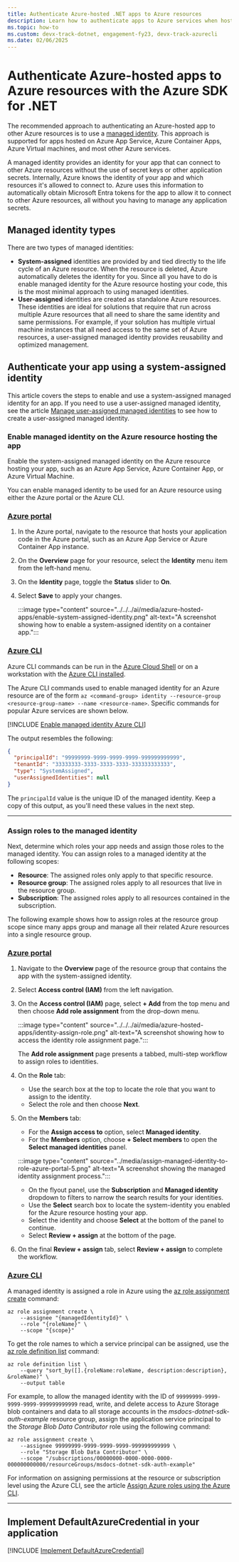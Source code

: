 ```yaml
---
title: Authenticate Azure-hosted .NET apps to Azure resources
description: Learn how to authenticate apps to Azure services when hosted in an Azure compute service like Azure App Service, Azure Functions, or Azure Virtual Machines.
ms.topic: how-to
ms.custom: devx-track-dotnet, engagement-fy23, devx-track-azurecli
ms.date: 02/06/2025
---
```


# Authenticate Azure-hosted apps to Azure resources with the Azure SDK for .NET

The recommended approach to authenticating an Azure-hosted app to other Azure resources is to use a [managed identity](/entra/identity/managed-identities-azure-resources/overview). This approach is supported for apps hosted on Azure App Service, Azure Container Apps, Azure Virtual machines, and most other Azure services.

A managed identity provides an identity for your app that can connect to other Azure resources without the use of secret keys or other application secrets. Internally, Azure knows the identity of your app and which resources it's allowed to connect to. Azure uses this information to automatically obtain Microsoft Entra tokens for the app to allow it to connect to other Azure resources, all without you having to manage any application secrets.

## Managed identity types

There are two types of managed identities:

- **System-assigned** identities are provided by and tied directly to the life cycle of an Azure resource. When the resource is deleted, Azure automatically deletes the identity for you. Since all you have to do is enable managed identity for the Azure resource hosting your code, this is the most minimal approach to using managed identities.
- **User-assigned** identities are created as standalone Azure resources. These identities are ideal for solutions that require that run across multiple Azure resources that all need to share the same identity and same permissions. For example, if your solution has multiple virtual machine instances that all need access to the same set of Azure resources, a user-assigned managed identity provides reusability and optimized management.

## Authenticate your app using a system-assigned identity

This article covers the steps to enable and use a system-assigned managed identity for an app. If you need to use a user-assigned managed identity, see the article [Manage user-assigned managed identities](/entra/identity/managed-identities-azure-resources/how-manage-user-assigned-managed-identities?pivots=identity-mi-methods-azp) to see how to create a user-assigned managed identity.

### Enable managed identity on the Azure resource hosting the app

Enable the system-assigned managed identity on the Azure resource hosting your app, such as an Azure App Service, Azure Container App, or Azure Virtual Machine.

You can enable managed identity to be used for an Azure resource using either the Azure portal or the Azure CLI.

### [Azure portal](#tab/azure-portal)

1. In the Azure portal, navigate to the resource that hosts your application code in the Azure portal, such as an Azure App Service or Azure Container App instance.
1. On the **Overview** page for your resource, select the **Identity** menu item from the left-hand menu.
1. On the **Identity** page, toggle the **Status** slider to **On**.
1. Select **Save** to apply your changes.

    :::image type="content" source="../../../ai/media/azure-hosted-apps/enable-system-assigned-identity.png" alt-text="A screenshot showing how to enable a system-assigned identity on a container app.":::

### [Azure CLI](#tab/azure-cli)

Azure CLI commands can be run in the [Azure Cloud Shell](https://shell.azure.com) or on a workstation with the [Azure CLI installed](/cli/azure/install-azure-cli).

The Azure CLI commands used to enable managed identity for an Azure resource are of the form `az <command-group> identity --resource-group <resource-group-name> --name <resource-name>`. Specific commands for popular Azure services are shown below.

[!INCLUDE [Enable managed identity Azure CLI](<../includes/enable-managed-identity-azure-cli.md>)]

The output resembles the following:

```json
{
  "principalId": "99999999-9999-9999-9999-999999999999",
  "tenantId": "33333333-3333-3333-3333-333333333333",
  "type": "SystemAssigned",
  "userAssignedIdentities": null
}
```

The `principalId` value is the unique ID of the managed identity. Keep a copy of this output, as you'll need these values in the next step.

---

### Assign roles to the managed identity

Next, determine which roles your app needs and assign those roles to the managed identity. You can assign roles to a managed identity at the following scopes:

- **Resource**: The assigned roles only apply to that specific resource.
- **Resource group**: The assigned roles apply to all resources that live in the resource group.
- **Subscription**: The assigned roles apply to all resources contained in the subscription.

The following example shows how to assign roles at the resource group scope since many apps group and manage all their related Azure resources into a single resource group.

### [Azure portal](#tab/azure-portal)

1. Navigate to the **Overview** page of the resource group that contains the app with the system-assigned identity.
1. Select **Access control (IAM)** from the left navigation.
1. On the **Access control (IAM)** page, select **+ Add** from the top menu and then choose **Add role assignment** from the drop-down menu.

    :::image type="content" source="../../../ai/media/azure-hosted-apps/identity-assign-role.png" alt-text="A screenshot showing how to access the identity role assignment page.":::

    The **Add role assignment** page presents a tabbed, multi-step workflow to assign roles to identities.

1. On the **Role** tab:
    - Use the search box at the top to locate the role that you want to assign to the identity.
    - Select the role and then choose **Next**.
1. On the **Members** tab:
    - For the **Assign access to** option, select **Managed identity**.
    - For the **Members** option, choose **+ Select members** to open the **Select managed identities** panel.

    :::image type="content" source="../media/assign-managed-identity-to-role-azure-portal-5.png" alt-text="A screenshot showing the managed identity assignment process.":::

    - On the flyout panel, use the **Subscription** and **Managed identity** dropdown to filters to narrow the search results for your identities.
    - Use the **Select** search box to locate the system-identity you enabled for the Azure resource hosting your app.
    - Select the identity and choose **Select** at the bottom of the panel to continue.
    - Select **Review + assign** at the bottom of the page.
1. On the final **Review + assign** tab, select **Review + assign** to complete the workflow.

### [Azure CLI](#tab/azure-cli)

A managed identity is assigned a role in Azure using the [az role assignment create](/cli/azure/role/assignment#az-role-assignment-create) command:

```azurecli
az role assignment create \
    --assignee "{managedIdentityId}" \
    --role "{roleName}" \
    --scope "{scope}"
```

To get the role names to which a service principal can be assigned, use the [az role definition list](/cli/azure/role/definition#az-role-definition-list) command:

```azurecli
az role definition list \
    --query "sort_by([].{roleName:roleName, description:description}, &roleName)" \
    --output table
```

For example, to allow the managed identity with the ID of `99999999-9999-9999-9999-999999999999` read, write, and delete access to Azure Storage blob containers and data to all storage accounts in the *msdocs-dotnet-sdk-auth-example* resource group, assign the application service principal to the *Storage Blob Data Contributor* role using the following command:

```azurecli
az role assignment create \
    --assignee 99999999-9999-9999-9999-999999999999 \
    --role "Storage Blob Data Contributor" \
    --scope "/subscriptions/00000000-0000-0000-0000-000000000000/resourceGroups/msdocs-dotnet-sdk-auth-example"
```

For information on assigning permissions at the resource or subscription level using the Azure CLI, see the article [Assign Azure roles using the Azure CLI](/azure/role-based-access-control/role-assignments-cli).

---

## Implement DefaultAzureCredential in your application

[!INCLUDE [Implement DefaultAzureCredential](<../includes/implement-defaultazurecredential.md>)]
